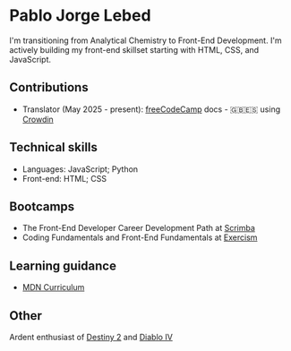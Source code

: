 # Pablo Jorge Lebed
I'm transitioning from Analytical Chemistry to Front-End Development. I'm actively building my front-end skillset starting with HTML, CSS, and JavaScript.

## Contributions

+ Translator (May 2025 - present): [freeCodeCamp](https://freecodecamp.org) docs - 🇬🇧🇪🇸 using [Crowdin](https://crowdin.com)

## Technical skills

+ Languages: JavaScript; Python
+ Front-end: HTML; CSS

## Bootcamps

+ The Front-End Developer Career Development Path at [Scrimba](https://scrimba.com)
+ Coding Fundamentals and Front-End Fundamentals at [Exercism](https://exercism.org)

## Learning guidance

+ [MDN Curriculum](https://developer.mozilla.org/en-US/curriculum/)

## Other

Ardent enthusiast of [Destiny 2](https://www.bungie.net/7/en/destiny) and [Diablo IV](https://diablo4.blizzard.com/en-gb/)

